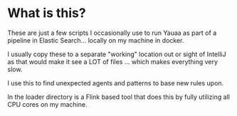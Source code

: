 # What is this?
These are just a few scripts I occasionally use to run Yauaa as part of a pipeline in Elastic Search... locally on my machine in docker.

I usually copy these to a separate "working" location out or sight of IntelliJ as that would make it see a LOT of files ... which makes everything very slow.

I use this to find unexpected agents and patterns to base new rules upon.

In the loader directory is a Flink based tool that does this by fully utilizing all CPU cores on my machine.

<!--
   - Yet Another UserAgent Analyzer
   - Copyright (C) 2013-2022 Niels Basjes
   -
   - Licensed under the Apache License, Version 2.0 (the \"License\");
   - you may not use this file except in compliance with the License.
   - You may obtain a copy of the License at
   -
   - https://www.apache.org/licenses/LICENSE-2.0
   -
   - Unless required by applicable law or agreed to in writing, software
   - distributed under the License is distributed on an "AS IS" BASIS,
   - WITHOUT WARRANTIES OR CONDITIONS OF ANY KIND, either express or implied.
   - See the License for the specific language governing permissions and
   - limitations under the License.
-->
